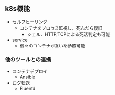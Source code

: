 ## k8s機能

* セルフヒーリング
  * コンテナをプロセス監視し、死んだら復旧
    * シェル、HTTP/TCPによる死活判定も可能
* service
  * 個々のコンテナが互いを参照可能

### 他のツールとの連携

* コンテナデプロイ
  * Ansible
* ログ転送
  * Fluentd
